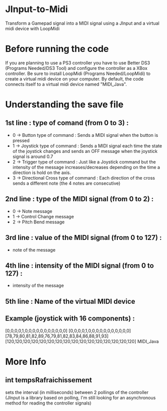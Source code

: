 # JInput-to-Midi
Transform a Gamepad signal into a MIDI signal using a JInput and a virtual midi device with LoopMidi

# Before running the code #

If you are planning to use a PS3 controller you have to use Better DS3 (Programs Needed/DS3 Tool) and configure the controller as a XBox controller.
Be sure to install LoopMidi (Programs Needed/LoopMidi) to create a virtual midi device on your computer. 
By default, the code connects itself to a virtual midi device named "MIDI_Java".


# Understanding the save file #

## 1st line : type of comand (from 0 to 3) : ##
  - 0 -> Button type of command : Sends a MIDI signal when the button is pressed
  - 1 -> Joystick type of command : Sends a MIDI signal each time the state of the joystick changes and sends an OFF message when the joystick signal is around 0.7
  - 2 -> Trigger type of command : Just like a Joystick command but the intensity of the message increases/decreases depending on the time a direction is hold on the axis.
  - 3 -> Directional Cross type of command : Each direction of the cross sends a different note (the 4 notes are consecutive)
## 2nd line : type of the MIDI signal (from 0 to 2) : ##
  - 0 -> Note message
  - 1 -> Control Change message
  - 2 -> Pitch Bend message
## 3rd line : value of the MIDI signal (from 0 to 127) : ##
  - note of the message
## 4th line : intensity of the MIDI signal (from 0 to 127) : ##
  - intensity of the message
## 5th line : Name of the virtual MIDI device ##

## Example (joystick with 16 components) : ##
[0,0,0,0,1,0,0,0,0,0,0,0,0,0,0,0]
[0,0,0,0,1,0,0,0,0,0,0,0,0,0,0,0]
[78,79,80,81,82,89,76,79,81,82,83,84,86,88,91,93]
[120,120,120,120,120,120,120,120,120,120,120,120,120,120,120,120]
MIDI_Java


# More Info #

## int tempsRafraichissement ##
sets the interval (in milliseconds) between 2 pollings of the controller 
(JInput is a library based on polling, I'm still looking for an asynchronous method for reading the controller signals)

